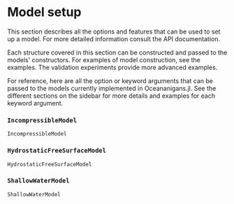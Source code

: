 # Model setup

This section describes all the options and features that can be used to set up a model. For 
more detailed information consult the API documentation.

Each structure covered in this section can be constructed and passed to the models' constructors. 
For examples of model construction, see the examples. The validation experiments provide more 
advanced examples.

For reference, here are all the option or keyword arguments that can be passed to the models
currently implemented in Oceananigans.jl. See the different sections on the sidebar for more 
details and examples for each keyword argument.

### `IncompressibleModel`

```@docs
IncompressibleModel
```

### `HydrostaticFreeSurfaceModel`

```@docs
HydrostaticFreeSurfaceModel
```

### `ShallowWaterModel`

```@docs
ShallowWaterModel
```
